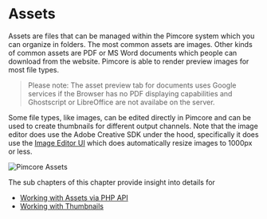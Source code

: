 # Assets

Assets are files that can be managed within the Pimcore system which you can organize in folders. The most common assets 
are images. Other kinds of common assets are PDF or MS Word documents which people can download from the website.
Pimcore is able to render preview images for most file types. 

> Please note: The asset preview tab for documents uses Google services if the Browser has no PDF 
> displaying capabilities and Ghostscript or LibreOffice are not availabe on the server.

Some file types, like images, can be edited directly in Pimcore and can be used to create thumbnails for different 
output channels. Note that the image editor does use the Adobe Creative SDK under the hood, specifically it does use the [Image Editor UI](https://creativesdk.adobe.com/docs/web/#/articles/imageeditorui/index.html) which does automatically resize images to 1000px or less.



![Pimcore Assets](../img/pimcore_assets.png)
   
The sub chapters of this chapter provide insight into details for
 * [Working with Assets via PHP API](./01_Working_with_PHP_API.md) 
 * [Working with Thumbnails](./03_Working_with_Thumbnails/README.md)
